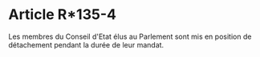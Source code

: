 # Article R*135-4

Les membres du Conseil d'Etat élus au Parlement sont mis en position de détachement pendant la durée de leur mandat.
